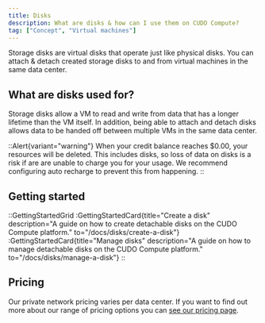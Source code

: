 ```yaml
---
title: Disks
description: What are disks & how can I use them on CUDO Compute?
tag: ["Concept", "Virtual machines"]
---
```


Storage disks are virtual disks that operate just like physical disks. You can attach & detach created storage disks to and from virtual machines in the same data center.

## What are disks used for?

Storage disks allow a VM to read and write from data that has a longer lifetime than the VM itself. In addition, being able to attach and detach disks allows data to be handed off between multiple VMs in the same data center.

::Alert{variant="warning"}
When your credit balance reaches $0.00, your resources will be deleted. This includes disks, so loss of data on disks is a risk if are are unable to charge you for your usage. We recommend configuring auto recharge to prevent this from happening.
::

## Getting started

::GettingStartedGrid
:GettingStartedCard{title="Create a disk" description="A guide on how to create detachable disks on the CUDO Compute platform." to="/docs/disks/create-a-disk"}
:GettingStartedCard{title="Manage disks" description="A guide on how to manage detachable disks on the CUDO Compute platform." to="/docs/disks/manage-a-disk"}
::

## Pricing

Our private network pricing varies per data center. If you want to find out more about our range of pricing options you can [see our pricing page](/pricing?view=virtual-resources).
